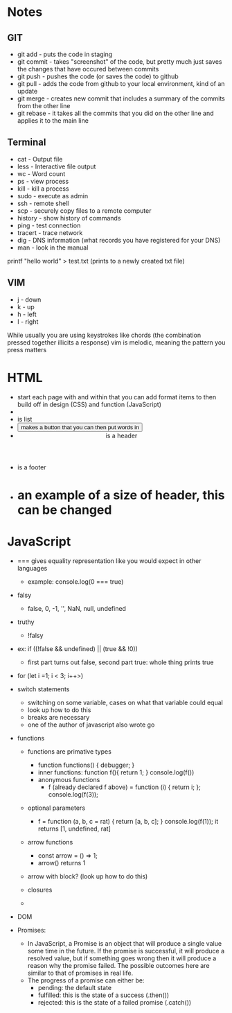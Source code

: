 # Notes


## GIT
- git add - puts the code in staging 
- git commit - takes "screenshot"  of the code, but pretty much just saves the changes that have occured between commits 
- git push - pushes the code (or saves the code) to github 
- git pull - adds the code from github to your local environment, kind of an update 
- git merge - creates new commit that includes a summary of the commits from the other line 
- git rebase - it takes all the commits that you did on the other line and applies it to the main line 

## Terminal 
- cat - Output file
- less - Interactive file output
- wc - Word count
- ps - view process
- kill - kill a process
- sudo - execute as admin 
- ssh - remote shell 
- scp - securely copy files to a remote computer
- history - show history of commands
- ping - test connection 
- tracert - trace network 
- dig - DNS information (what records you have registered for your DNS)
- man - look in the manual 

printf "hello world" > test.txt (prints to a newly created txt file)

## VIM
- j - down
- k - up
- h - left
- l - right

While usually you are using keystrokes like chords (the combination pressed together illicits a response) vim is melodic, meaning the pattern you press matters 

# HTML
- start each page with <html> and within that you can add format items to then build off in design (CSS) and function (JavaScript)
- <li> is list
- <button> makes a button that you can then put words in 
- <header> is a header
- <footer> is a footer
- <h1> an example of a size of header, this can be changed 


# JavaScript 
- === gives equality representation like you would expect in other languages
    - example: console.log(0 === true)
- falsy
    - false, 0, -1, '', NaN, null, undefined
- truthy 
    - !falsy
- ex: if ((!false && undefined) || (true && !0))
    - first part turns out false, second part true: whole thing prints true 
- for (let i =1; i < 3; i++>)
- switch statements 
    - switching on some variable, cases on what that variable could equal 
    - look up how to do this 
    - breaks are necessary 
    - one of the author of javascript also wrote go 
- functions 
    - functions are primative types 
        - function functions() {
            debugger;
        }
        - inner functions:
        function f(){
            return 1;
        }
        console.log(f())
        - anonymous functions
            - f (already declared f above) = function (i) {
                return i; 
            };
            console.log(f(3));

    - optional parameters 
        - f = function (a, b, c = rat) {
            return [a, b, c];
        }
        console.log(f(1)); 
        it returns [1, undefined, rat]
    - arrow functions 
        - const arrow = () => 1;
        - arrow() returns 1 
    - arrow with block? (look up how to do this)
    - closures 
    - 
- DOM

- Promises:
    - In JavaScript, a Promise is an object that will produce a single value some time in the future. If the promise is successful, it will produce a resolved value, but if something goes wrong then it will produce a reason why the promise failed. The possible outcomes here are similar to that of promises in real life.
    - The progress of a promise can either be:
        - pending: the default state 
        - fulfilled: this is the state of a success (.then())
        - rejected: this is the state of a failed promise (.catch())